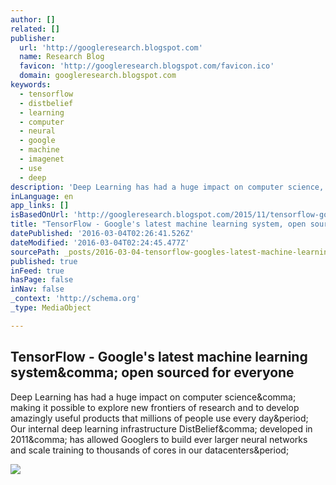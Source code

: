 ```yaml
---
author: []
related: []
publisher:
  url: 'http://googleresearch.blogspot.com'
  name: Research Blog
  favicon: 'http://googleresearch.blogspot.com/favicon.ico'
  domain: googleresearch.blogspot.com
keywords:
  - tensorflow
  - distbelief
  - learning
  - computer
  - neural
  - google
  - machine
  - imagenet
  - use
  - deep
description: 'Deep Learning has had a huge impact on computer science, making it possible to explore new frontiers of research and to develop amazingly useful products that millions of people use every day. Our internal deep learning infrastructure DistBelief, developed in 2011, has allowed Googlers to build ever larger neural networks and scale training to thousands of cores in our datacenters.'
inLanguage: en
app_links: []
isBasedOnUrl: 'http://googleresearch.blogspot.com/2015/11/tensorflow-googles-latest-machine_9.html'
title: "TensorFlow - Google's latest machine learning system, open sourced for everyone"
datePublished: '2016-03-04T02:26:41.526Z'
dateModified: '2016-03-04T02:24:45.477Z'
sourcePath: _posts/2016-03-04-tensorflow-googles-latest-machine-learning-system-open-s.md
published: true
inFeed: true
hasPage: false
inNav: false
_context: 'http://schema.org'
_type: MediaObject

---
```

<article style=""><h1>TensorFlow - Google's latest machine learning system&amp;comma; open sourced for everyone</h1><p>Deep Learning has had a huge impact on computer science&amp;comma; making it possible to explore new frontiers of research and to develop amazingly useful products that millions of people use every day&amp;period; Our internal deep learning infrastructure DistBelief&amp;comma; developed in 2011&amp;comma; has allowed Googlers to build ever larger neural networks and scale training to thousands of cores in our datacenters&amp;period;</p><img src="http://3.bp.blogspot.com/-BQbmDNT8luQ/Vj8g5HRTy9I/AAAAAAAAAyY/orX27i0y3Qk/s400/image00.png" /></article>